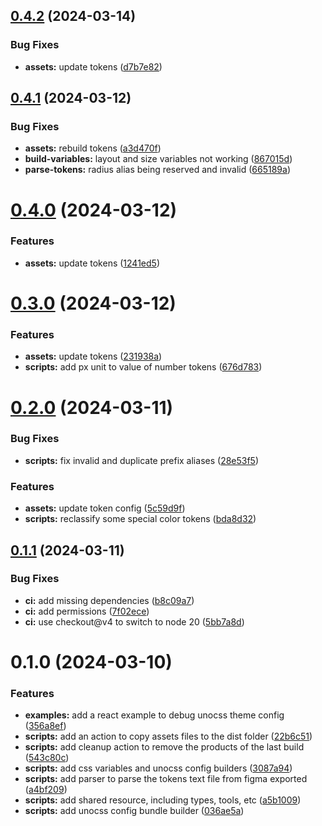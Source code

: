 ## [0.4.2](https://github.com/teiron-1604/fn-theme/compare/v0.4.1...v0.4.2) (2024-03-14)


### Bug Fixes

* **assets:** update tokens ([d7b7e82](https://github.com/teiron-1604/fn-theme/commit/d7b7e820972214746300901204d4f35e16ef0598))

## [0.4.1](https://github.com/teiron-1604/fn-theme/compare/v0.4.0...v0.4.1) (2024-03-12)


### Bug Fixes

* **assets:** rebuild tokens ([a3d470f](https://github.com/teiron-1604/fn-theme/commit/a3d470fb48815455efb3b933e9e04fb02cfb08de))
* **build-variables:** layout and size variables not working ([867015d](https://github.com/teiron-1604/fn-theme/commit/867015d884bf2638c95be4bcac01ed70c2fe62d0))
* **parse-tokens:** radius alias being reserved and invalid ([665189a](https://github.com/teiron-1604/fn-theme/commit/665189ab96c8c577d340052238b1d8fc573abc28))

# [0.4.0](https://github.com/teiron-1604/fn-theme/compare/v0.3.0...v0.4.0) (2024-03-12)


### Features

* **assets:** update tokens ([1241ed5](https://github.com/teiron-1604/fn-theme/commit/1241ed58b6eaebe45b4f7b2e4c76fac57160ad27))

# [0.3.0](https://github.com/teiron-1604/fn-theme/compare/v0.2.0...v0.3.0) (2024-03-12)


### Features

* **assets:** update tokens ([231938a](https://github.com/teiron-1604/fn-theme/commit/231938a118b336347e2b4a8e06796116dcca0260))
* **scripts:** add px unit to value of number tokens ([676d783](https://github.com/teiron-1604/fn-theme/commit/676d78359975fb6b1c88ec5470c9a31cbc861516))

# [0.2.0](https://github.com/teiron-1604/fn-theme/compare/v0.1.1...v0.2.0) (2024-03-11)


### Bug Fixes

* **scripts:** fix invalid and duplicate prefix aliases ([28e53f5](https://github.com/teiron-1604/fn-theme/commit/28e53f55e25da54029d2be13c68b5b33cd04f676))


### Features

* **assets:** update token config ([5c59d9f](https://github.com/teiron-1604/fn-theme/commit/5c59d9f6fb2d71f974896938d51bae30f708d474))
* **scripts:** reclassify some special color tokens ([bda8d32](https://github.com/teiron-1604/fn-theme/commit/bda8d32e8ad0fe0e0d6e7c751ef2de8bc522623e))

## [0.1.1](https://github.com/teiron-1604/fn-theme/compare/v0.1.0...v0.1.1) (2024-03-11)


### Bug Fixes

* **ci:** add missing dependencies ([b8c09a7](https://github.com/teiron-1604/fn-theme/commit/b8c09a79ba96b3e978dfae451fe03cb57c9d5359))
* **ci:** add permissions ([7f02ece](https://github.com/teiron-1604/fn-theme/commit/7f02ece46932dd1bc3de53581f0ffd2676816073))
* **ci:** use checkout@v4 to switch to node 20 ([5bb7a8d](https://github.com/teiron-1604/fn-theme/commit/5bb7a8dd6b5f948e9878cd779a02b29bba169979))

# 0.1.0 (2024-03-10)


### Features

* **examples:** add a react example to debug unocss theme config ([356a8ef](https://github.com/teiron-1604/fn-theme/commit/356a8effa82522ec106d1bb2137cad0a39ce9aa1))
* **scripts:** add an action to copy assets files to the dist folder ([22b6c51](https://github.com/teiron-1604/fn-theme/commit/22b6c51c4b7bf865980dff5694fe3149f281c85c))
* **scripts:** add cleanup action to remove the products of the last build ([543c80c](https://github.com/teiron-1604/fn-theme/commit/543c80c116915bbcf74948a01d5cfac8004df7de))
* **scripts:** add css variables and unocss config builders ([3087a94](https://github.com/teiron-1604/fn-theme/commit/3087a9400eb05304d0a3b8c9c5de99774913bf32))
* **scripts:** add parser to parse the tokens text file from figma exported ([a4bf209](https://github.com/teiron-1604/fn-theme/commit/a4bf20987b98e8f0b5bba27fcc7cae68663ab3c0))
* **scripts:** add shared resource, including types, tools, etc ([a5b1009](https://github.com/teiron-1604/fn-theme/commit/a5b10094f02ad0778525fd0839dfec84ad6f6429))
* **scripts:** add unocss config bundle builder ([036ae5a](https://github.com/teiron-1604/fn-theme/commit/036ae5a2db3c62158fa128f393ff6b2e4a7fc6d9))
